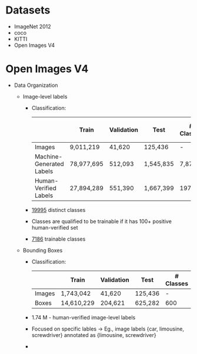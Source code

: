 # Datasets

* ImageNet 2012
* coco
* KITTI
* Open Images V4

# Open Images V4

  * Data Organization
    * Image-level labels
         * Classification:

           |      | Train |	Validation |	Test |	# Classes 	| # Trainable Classes |
           |---        |---|---|---|---|----|
           | Images                   |	9,011,219| 	41,620 |	125,436| 	- |	- |
           | Machine-Generated Labels |	78,977,695 |	512,093 |	1,545,835 |	7,870 |	4,764 |
           | Human-Verified Labels |	27,894,289|551,390 |1,667,399 | 19794 | 7186|

         * [19995](https://storage.googleapis.com/openimages/2018_04/classes.txt) distinct classes
         * Classes are qualified to be trainable if it has 100+ positive human-verified set
         * [7186](https://storage.googleapis.com/openimages/2018_04/classes-trainable.txt) trainable classes

    * Bounding Boxes
         * Classification:

           || Train |	Validation |	Test |	# Classes |	
           |---                       |---|---|---|---|
           | Images |	1,743,042 |	41,620 |	125,436 |		- |	
           | Boxes |	14,610,229 |	204,621 |	625,282 |	600 |

         * 1.74 M - human-verified  image-level labels
         * Focused on specific lables -> Eg., image labels {car, limousine, screwdriver} annotated as {limousine, screwdriver}
         * 
